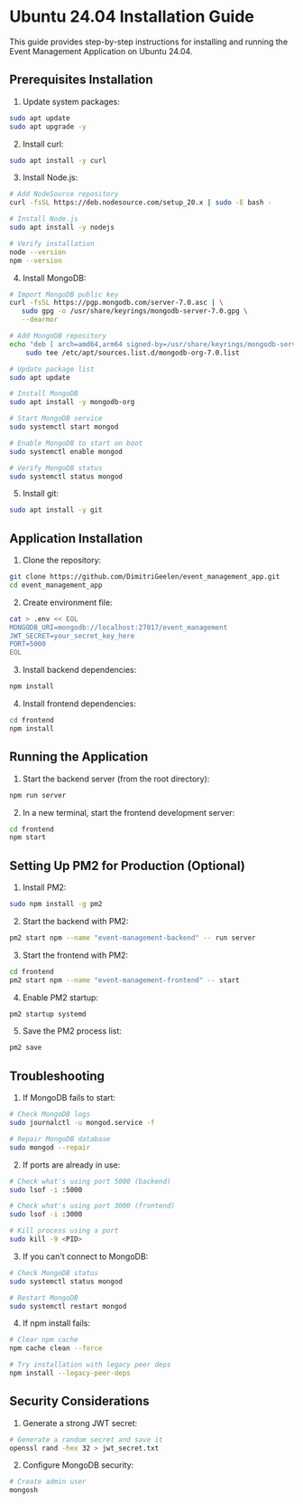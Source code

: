 # Ubuntu 24.04 Installation Guide

This guide provides step-by-step instructions for installing and running the Event Management Application on Ubuntu 24.04.

## Prerequisites Installation

1. Update system packages:
```bash
sudo apt update
sudo apt upgrade -y
```

2. Install curl:
```bash
sudo apt install -y curl
```

3. Install Node.js:
```bash
# Add NodeSource repository
curl -fsSL https://deb.nodesource.com/setup_20.x | sudo -E bash -

# Install Node.js
sudo apt install -y nodejs

# Verify installation
node --version
npm --version
```

4. Install MongoDB:
```bash
# Import MongoDB public key
curl -fsSL https://pgp.mongodb.com/server-7.0.asc | \
   sudo gpg -o /usr/share/keyrings/mongodb-server-7.0.gpg \
   --dearmor

# Add MongoDB repository
echo "deb [ arch=amd64,arm64 signed-by=/usr/share/keyrings/mongodb-server-7.0.gpg ] https://repo.mongodb.org/apt/ubuntu jammy/mongodb-org/7.0 multiverse" | \
    sudo tee /etc/apt/sources.list.d/mongodb-org-7.0.list

# Update package list
sudo apt update

# Install MongoDB
sudo apt install -y mongodb-org

# Start MongoDB service
sudo systemctl start mongod

# Enable MongoDB to start on boot
sudo systemctl enable mongod

# Verify MongoDB status
sudo systemctl status mongod
```

5. Install git:
```bash
sudo apt install -y git
```

## Application Installation

1. Clone the repository:
```bash
git clone https://github.com/DimitriGeelen/event_management_app.git
cd event_management_app
```

2. Create environment file:
```bash
cat > .env << EOL
MONGODB_URI=mongodb://localhost:27017/event_management
JWT_SECRET=your_secret_key_here
PORT=5000
EOL
```

3. Install backend dependencies:
```bash
npm install
```

4. Install frontend dependencies:
```bash
cd frontend
npm install
```

## Running the Application

1. Start the backend server (from the root directory):
```bash
npm run server
```

2. In a new terminal, start the frontend development server:
```bash
cd frontend
npm start
```

## Setting Up PM2 for Production (Optional)

1. Install PM2:
```bash
sudo npm install -g pm2
```

2. Start the backend with PM2:
```bash
pm2 start npm --name "event-management-backend" -- run server
```

3. Start the frontend with PM2:
```bash
cd frontend
pm2 start npm --name "event-management-frontend" -- start
```

4. Enable PM2 startup:
```bash
pm2 startup systemd
```

5. Save the PM2 process list:
```bash
pm2 save
```

## Troubleshooting

1. If MongoDB fails to start:
```bash
# Check MongoDB logs
sudo journalctl -u mongod.service -f

# Repair MongoDB database
sudo mongod --repair
```

2. If ports are already in use:
```bash
# Check what's using port 5000 (backend)
sudo lsof -i :5000

# Check what's using port 3000 (frontend)
sudo lsof -i :3000

# Kill process using a port
sudo kill -9 <PID>
```

3. If you can't connect to MongoDB:
```bash
# Check MongoDB status
sudo systemctl status mongod

# Restart MongoDB
sudo systemctl restart mongod
```

4. If npm install fails:
```bash
# Clear npm cache
npm cache clean --force

# Try installation with legacy peer deps
npm install --legacy-peer-deps
```

## Security Considerations

1. Generate a strong JWT secret:
```bash
# Generate a random secret and save it
openssl rand -hex 32 > jwt_secret.txt
```

2. Configure MongoDB security:
```bash
# Create admin user
mongosh